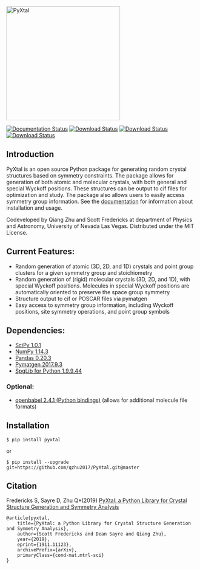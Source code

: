 <img src="https://raw.githubusercontent.com/qzhu2017/PyXtal/master/images/512px_type1.png" alt="PyXtal" width="300"/>

[![Documentation Status](https://readthedocs.org/projects/pyxtal/badge/?version=latest)](https://pyxtal.readthedocs.io/en/latest/?badge=latest)
[![Download Status](https://img.shields.io/pypi/dm/pyxtal)](https://pypi.org/project/pyxtal/)
[![Download Status](https://img.shields.io/pypi/pyversions/pyxtal)](https://pypi.org/project/pyxtal/)
[![Download Status](https://img.shields.io/pypi/v/pyxtal)](https://pypi.org/project/pyxtal/)
## Introduction
PyXtal is an open source Python package for generating random crystal structures based on symmetry constraints. The package allows for generation of both atomic and molecular crystals, with both general and special Wyckoff positions. These structures can be output to cif files for optimization and study. The package also allows users to easily access symmetry group information. See the [documentation](https://pyxtal.readthedocs.io/en/latest/) for information about installation and usage.

Codeveloped by Qiang Zhu and Scott Fredericks at department of Physics and Astronomy, University of Nevada Las Vegas.
Distributed under the MIT License.

## Current Features:
* Random generation of atomic (3D, 2D, and 1D) crystals and point group clusters for a given symmetry group and stoichiometry
* Random generation of (rigid) molecular crystals (3D, 2D, and 1D), with special Wyckoff positions. Molecules in special Wyckoff positions are automatically oriented to preserve the space group symmetry
* Structure output to cif or POSCAR files via pymatgen
* Easy access to symmetry group information, including Wyckoff positions, site symmetry operations, and point group symbols

## Dependencies:
* [SciPy 1.0.1](https://www.scipy.org/install.html)
* [NumPy 1.14.3](https://www.scipy.org/scipylib/download.html)
* [Pandas 0.20.3](https://pandas.pydata.org/getpandas.html)
* [Pymatgen 2017.9.3](http://pymatgen.org/#getting-pymatgen)
* [SpgLib for Python 1.9.9.44](https://atztogo.github.io/spglib/python-spglib.html#installation)

### Optional:
* [openbabel 2.4.1 (Python bindings)](http://openbabel.org/wiki/Main_Page) (allows for additional molecule file formats)

## Installation

```
$ pip install pyxtal
```
or 
```
$ pip install --upgrade git+https://github.com/qzhu2017/PyXtal.git@master
```

## Citation

Fredericks S, Sayre D, Zhu Q*(2019) 
[PyXtal: a Python Library for Crystal Structure Generation and Symmetry Analysis](https://arxiv.org/pdf/1911.11123.pdf)
```
@article{pyxtal,
    title={PyXtal: a Python Library for Crystal Structure Generation and Symmetry Analysis},
    author={Scott Fredericks and Dean Sayre and Qiang Zhu},
    year={2019},
    eprint={1911.11123},
    archivePrefix={arXiv},
    primaryClass={cond-mat.mtrl-sci}
}
```

